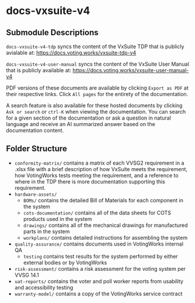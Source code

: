 # docs-vxsuite-v4

## Submodule Descriptions
`docs-vxsuite-v4-tdp` syncs the content of the VxSuite TDP that is publicly avialable at: https://docs.voting.works/vxsuite-tdp-v4

`docs-vxsuite-v4-user-manual` syncs the content of the VxSuite User Manual that is publicly available at: https://docs.voting.works/vxsuite-user-manual-v4

PDF versions of these documents are available by clicking `Export as PDF` at their respective links. Click `All pages` for the entirety of the documentation.

A search feature is also available for these hosted documents by clicking `Ask or search` or `ctrl-K` when viewing the documentation. You can search for a given section of the documentation or ask a question in natural language and receive an AI summarized answer based on the documentation content.

## Folder Structure
- `conformity-matrix/` contains a matrix of each VVSG2 requirement in a .xlsx file with a brief description of how VxSuite meets the requirement, how VotingWorks tests meeting the requirement, and a reference to where in the TDP there is more documentation supporting this requirement.
- `hardware-assets/`
  - `BOMs/` contains the detailed Bill of Materials for each component in the system
  - `cots-documentation/` contains all of the data sheets for COTS products used in the system
  - `drawings/` contains all of the mechanical drawings for manufactured parts in the system
  - `workplans/` contains detailed instructions for assembling the system
- `quality-assurance/` contains documents used in VotingWorks internal QA
  - `testing` contains test results for the system performed by either external bodies or by VotingWorks
- `risk-assessment/` contains a risk assessment for the voting system per VVSG 14.1
- `uat-reports/` contains the voter and poll worker reports from usability and accessibility testing
- `warranty-model/` contains a copy of the VotingWorks service contract
